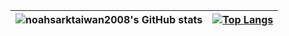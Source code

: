 | ![noahsarktaiwan2008's GitHub stats](https://github-readme-stats.vercel.app/api?username=hikari0422&show_icons=true&theme=prussian) | [![Top Langs](https://github-readme-stats.vercel.app/api/top-langs/?username=hikari0422&layout=compact)](https://github.com/anuraghazra/github-readme-stats) |
|---|---|

